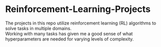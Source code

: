 # Reinforcement-Learning-Projects

The projects in this repo utilize reinforcement learning (RL) algorithms to solve tasks in multiple domains.<br>
Working with many tasks has given me a good sense of what hyperparameters are needed for varying levels of complexity.
